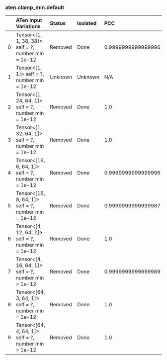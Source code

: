 ### aten.clamp_min.default
|    | ATen Input Variations                                  | Status   | Isolated   | PCC                | Host   |
|---:|:-------------------------------------------------------|:---------|:-----------|:-------------------|:-------|
|  0 | Tensor<[1, 1, 38, 38]> self = ?,<br>number min = 1e-12 | Removed  | Done       | 0.9999999999999996 | 0      |
|  1 | Tensor<[1, 1]> self = ?,<br>number min = 1e-12         | Unknown  | Unknown    | N/A                | N/A    |
|  2 | Tensor<[1, 24, 64, 1]> self = ?,<br>number min = 1e-12 | Removed  | Done       | 1.0                | 0      |
|  3 | Tensor<[1, 32, 64, 1]> self = ?,<br>number min = 1e-12 | Removed  | Done       | 1.0                | 0      |
|  4 | Tensor<[16, 6, 64, 1]> self = ?,<br>number min = 1e-12 | Removed  | Done       | 0.9999999999999996 | 0      |
|  5 | Tensor<[16, 8, 64, 1]> self = ?,<br>number min = 1e-12 | Removed  | Done       | 0.9999999999999987 | 0      |
|  6 | Tensor<[4, 12, 64, 1]> self = ?,<br>number min = 1e-12 | Removed  | Done       | 1.0                | 0      |
|  7 | Tensor<[4, 16, 64, 1]> self = ?,<br>number min = 1e-12 | Removed  | Done       | 0.9999999999999989 | 0      |
|  8 | Tensor<[64, 3, 64, 1]> self = ?,<br>number min = 1e-12 | Removed  | Done       | 1.0                | 0      |
|  9 | Tensor<[64, 4, 64, 1]> self = ?,<br>number min = 1e-12 | Removed  | Done       | 1.0                | 0      |

